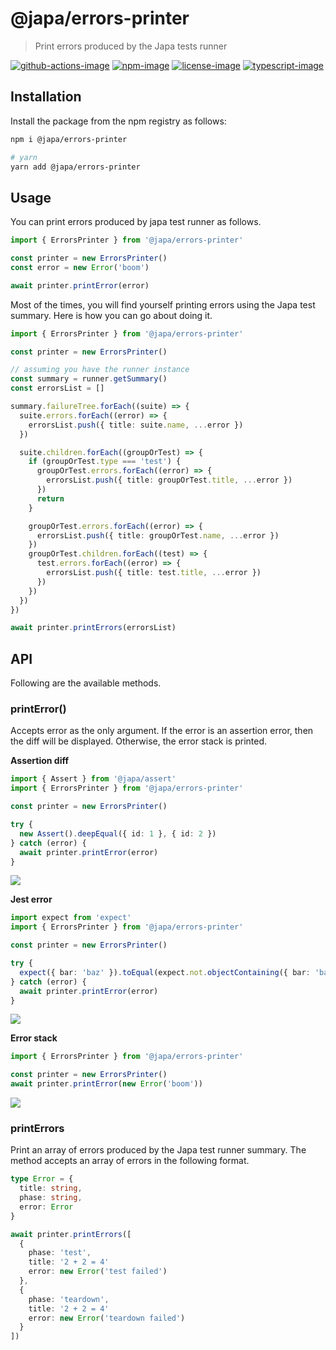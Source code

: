 # @japa/errors-printer
> Print errors produced by the Japa tests runner

[![github-actions-image]][github-actions-url] [![npm-image]][npm-url] [![license-image]][license-url] [![typescript-image]][typescript-url]

## Installation
Install the package from the npm registry as follows:

```sh
npm i @japa/errors-printer

# yarn
yarn add @japa/errors-printer
```

## Usage
You can print errors produced by japa test runner as follows.

```ts
import { ErrorsPrinter } from '@japa/errors-printer'

const printer = new ErrorsPrinter()
const error = new Error('boom')

await printer.printError(error)
```

Most of the times, you will find yourself printing errors using the Japa test summary. Here is how you can go about doing it.

```ts
import { ErrorsPrinter } from '@japa/errors-printer'

const printer = new ErrorsPrinter()

// assuming you have the runner instance
const summary = runner.getSummary()
const errorsList = []

summary.failureTree.forEach((suite) => {
  suite.errors.forEach((error) => {
    errorsList.push({ title: suite.name, ...error })
  })

  suite.children.forEach((groupOrTest) => {
    if (groupOrTest.type === 'test') {
      groupOrTest.errors.forEach((error) => {
        errorsList.push({ title: groupOrTest.title, ...error })
      })
      return
    }

    groupOrTest.errors.forEach((error) => {
      errorsList.push({ title: groupOrTest.name, ...error })
    })
    groupOrTest.children.forEach((test) => {
      test.errors.forEach((error) => {
        errorsList.push({ title: test.title, ...error })
      })
    })
  })
})

await printer.printErrors(errorsList)
```

## API
Following are the available methods.

### printError()
Accepts error as the only argument. If the error is an assertion error, then the diff will be displayed. Otherwise, the error stack is printed.

**Assertion diff**

```ts
import { Assert } from '@japa/assert'
import { ErrorsPrinter } from '@japa/errors-printer'

const printer = new ErrorsPrinter()

try {
  new Assert().deepEqual({ id: 1 }, { id: 2 })
} catch (error) {
  await printer.printError(error)
}
```

![](assets/assertion-error.png)

**Jest error**

```ts
import expect from 'expect'
import { ErrorsPrinter } from '@japa/errors-printer'

const printer = new ErrorsPrinter()

try {
  expect({ bar: 'baz' }).toEqual(expect.not.objectContaining({ bar: 'baz' }))
} catch (error) {
  await printer.printError(error)
}
```

![](assets/jest-error.png)

**Error stack**

```ts
import { ErrorsPrinter } from '@japa/errors-printer'

const printer = new ErrorsPrinter()
await printer.printError(new Error('boom'))
```

![](assets/error-stack.png)

### printErrors
Print an array of errors produced by the Japa test runner summary. The method accepts an array of errors in the following format.

```ts
type Error = {
  title: string,
  phase: string,
  error: Error
}
```

```ts
await printer.printErrors([
  {
    phase: 'test',
    title: '2 + 2 = 4'
    error: new Error('test failed')
  },
  {
    phase: 'teardown',
    title: '2 + 2 = 4'
    error: new Error('teardown failed')
  }
])
```

[github-actions-image]: https://img.shields.io/github/actions/workflow/status/japa/errors-printer/test.yml?style=for-the-badge

[github-actions-url]: https://github.com/japa/errors-printer/actions/workflows/test.yml "github-actions"

[npm-image]: https://img.shields.io/npm/v/@japa/errors-printer.svg?style=for-the-badge&logo=npm
[npm-url]: https://npmjs.org/package/@japa/errors-printer "npm"

[license-image]: https://img.shields.io/npm/l/@japa/errors-printer?color=blueviolet&style=for-the-badge
[license-url]: LICENSE.md "license"

[typescript-image]: https://img.shields.io/badge/Typescript-294E80.svg?style=for-the-badge&logo=typescript
[typescript-url]:  "typescript"
